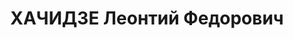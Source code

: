 ---
title: ХАЧИДЗЕ Леонтий Федорович
description: 'Род. в 1900, Хашурский район, с .Нацаргора, грузин. Род занятий: до
  ареста начальник дистанции пути ПЧ/6 ЗКВ. ж.д.

  Осужден Тройкой при НКВД ГССР 04.12.1937. Мера наказания: расстрел с конфискацией
  личного имущества. Дата расстрела: 11.12.1937'
---